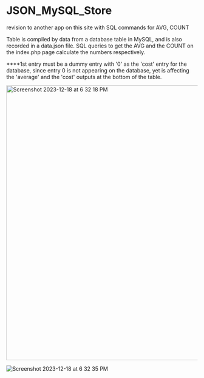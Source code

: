 # JSON_MySQL_Store
revision to another app on this site with SQL commands for AVG, COUNT 

Table is compiled by data from a database table in MySQL, and is also recorded in a data.json file. SQL queries to get the AVG and the COUNT on the index.php page calculate the numbers respectively. 

****1st entry must be a dummy entry with '0' as the 'cost' entry for the database, since entry 0 is not appearing on the database, yet is affecting the 'average' and the 'cost' outputs at the bottom of the table. 


<img width="722" alt="Screenshot 2023-12-18 at 6 32 18 PM" src="https://github.com/CGJohnson112/JSON_MySQL_Store/assets/22375594/055d0d9d-5edc-4ce5-81a9-5937f392d6eb">


![Screenshot 2023-12-18 at 6 32 35 PM](https://github.com/CGJohnson112/JSON_MySQL_Store/assets/22375594/551e5e84-0eab-432d-84c4-16550ab61350)
